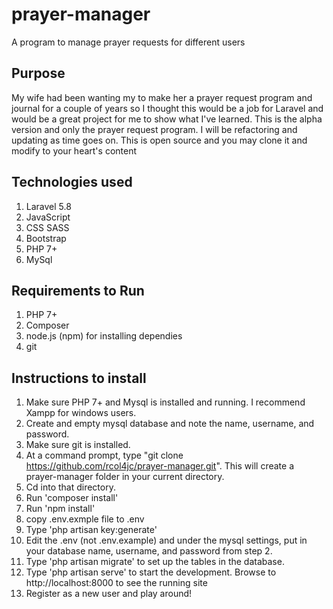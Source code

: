 # prayer-manager
A program to manage prayer requests for different users

## Purpose
My wife had been wanting my to make her a prayer request program and journal for a couple of years so I thought this would be a job for 
Laravel and would be a great project for me to show what I've learned. This is the alpha version and only the prayer request program. I will be refactoring and updating as time goes on. This is open
source and you may clone it and modify to your heart's content

## Technologies used

1. Laravel 5.8
2. JavaScript 
3. CSS SASS
4. Bootstrap
5. PHP 7+
6. MySql

## Requirements to Run

1. PHP 7+
2. Composer
3. node.js (npm) for installing dependies
4. git

## Instructions to install

1. Make sure PHP 7+ and Mysql is installed and running. I recommend Xampp for windows users.
2. Create and empty mysql database and note the name, username, and password.
3. Make sure git is installed. 
4. At a command prompt, type "git clone https://github.com/rcol4jc/prayer-manager.git". This will create a prayer-manager folder in your current directory.
5. Cd into that directory.
6. Run 'composer install'
7. Run 'npm install'
8. copy .env.exmple file to .env
9. Type 'php artisan key:generate'
10. Edit the .env (not .env.example) and under the mysql settings, put in your database name, username, and password from step 2.
11. Type 'php artisan migrate' to set up the tables in the database.
12. Type 'php artisan serve' to start the development. Browse to http://localhost:8000 to see the running site
13. Register as a new user and play around!
